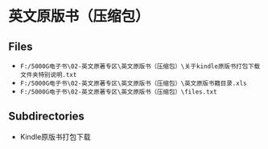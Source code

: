 # 英文原版书（压缩包）

## Files

- `F:/5000G电子书\02-英文原著专区\英文原版书（压缩包）\关于kindle原版书打包下载文件夹特别说明.txt`
- `F:/5000G电子书\02-英文原著专区\英文原版书（压缩包）\英文原版书籍目录.xls`
- `F:/5000G电子书\02-英文原著专区\英文原版书（压缩包）\files.txt`

## Subdirectories

- Kindle原版书打包下载
